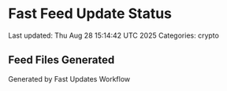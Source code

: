 # Fast Feed Update Status
Last updated: Thu Aug 28 15:14:42 UTC 2025
Categories: crypto

## Feed Files Generated

Generated by Fast Updates Workflow
